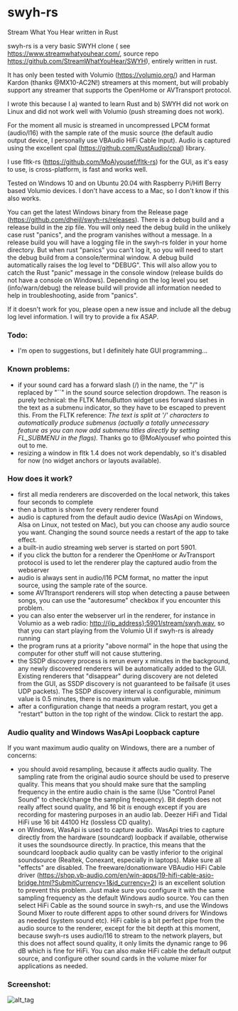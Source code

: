 # swyh-rs

Stream What You Hear written in Rust

swyh-rs is a very basic SWYH clone ( see <https://www.streamwhatyouhear.com/>, source repo <https://github.com/StreamWhatYouHear/SWYH>), entirely written in rust.

It has only been tested with Volumio (<https://volumio.org/>) and Harman Kardon (thanks @MX10-AC2N!) streamers at this moment, but will probably support any streamer that supports the OpenHome or AVTransport protocol.

I wrote this because I a) wanted to learn Rust and b) SWYH did not work on Linux and did not work well with Volumio (push streaming does not work).

For the moment all music is streamed in uncompressed LPCM format (audio/l16) with the sample rate of the music source (the default audio output device, I personally use VBAudio HiFi Cable Input). Audio is captured using the excellent cpal (<https://github.com/RustAudio/cpal>) library.

I use fltk-rs (<https://github.com/MoAlyousef/fltk-rs>) for the GUI, as it's easy to use, is cross-platform, is fast and works well. 

Tested on Windows 10 and on Ubuntu 20.04 with Raspberry Pi/HifI Berry based Volumio devices. I don't have access to a Mac, so I don't know if this also works.

You can get the latest Windows binary from the Release page (<https://github.com/dheijl/swyh-rs/releases>).
There is a debug build and a release build in the zip file. You will only need the debug build in the unlikely case rust "panics", and the program vanishes without a message. In a release build you will have a logging file in the swyh-rs folder in your home directory. But when rust "panics" you can't log it, so you will need to start the debug build from a console/terminal window. A debug build automatically raises the log level to "DEBUG". This will also allow you to catch the Rust "panic" message in the console window (release builds do not have a console on Windows). Depending on the log level you set (info/warn/debug) the release build will provide all information needed to help in troubleshooting, aside from "panics".

If it doesn't work for you, please open a new issue and include all the debug log level information. I will try to provide a fix ASAP.

### Todo:

- I'm open to suggestions, but I definitely hate GUI programming...

### Known problems:

- if your sound card has a forward slash (/) in the name, the "/" is replaced by "´´" in the sound source selection dropdown. The reason is purely technical: the FLTK MenuButton widget uses forward slashes in the text as a submenu indicator, so they have to be escaped to prevent this. 
  From the FLTK reference: _The text is split at '/' characters to automatically produce submenus (actually a totally unnecessary feature as you can now add submenu titles directly by setting FL_SUBMENU in the flags)._ Thanks go to @MoAlyousef who pointed this out to me.
- resizing a window in fltk 1.4 does not work dependably, so it's disabled for now (no widget anchors or layouts available).


### How does it work?

- first all media renderers are discoverded on the local network, this takes four seconds to complete
- then a button is shown for every renderer found
- audio is captured from the default audio device (WasApi on Windows, Alsa on Linux, not tested on Mac), but you can choose any audio source you want. Changing the sound source needs a restart of the app to take effect.
- a built-in audio streaming web server is started on port 5901.
- if you click the button for a renderer the OpenHome or AvTransport protocol is used to let the renderer play the captured audio from the webserver
- audio is always sent in audio/l16 PCM format, no matter the input source, using the sample rate of the source.
- some AVTtransport renderers will stop when detecting a pause between songs, you can use the "autoresume" checkbox if you encounter this problem.
- you can also enter the webserver url in the renderer, for instance in Volumio as a web radio: <http://{ip_address}:5901/stream/swyh.wav>, so that you can start playing from the Volumio UI if swyh-rs is already running
- the program runs at a priority "above normal" in the hope that using the computer for other stuff will not cause stuttering. 
- the SSDP discovery process is rerun every x minutes in the background, any newly discovered renderers will be automatically added to the GUI. Existing renderers that "disappear" during discovery are not deleted from the GUI, as SSDP discovery is not guaranteed to be failsafe (it uses UDP packets). The SSDP discovery interval is configurable, minimum value is 0.5 minutes, there is no maximum value.
- after a configuration change that needs a program restart, you get a "restart" button in the top right of the window. Click to restart the app.

### Audio quality and Windows WasApi Loopback capture

If you want maximum audio quality on Windows, there are a number of concerns:

- you should avoid resampling, because it affects audio quality. The sampling rate from the original audio source should be used to preserve quality. This means that you should make sure that the sampling frequency in the entire audio chain is the same (Use "Control Panel Sound" to check/change the sampling frequency). Bit depth does not really affect sound quality, and 16 bit *is* enough except if you are recording for mastering purposes in an audio lab. Deezer HiFi and Tidal HiFi use 16 bit 44100 Hz (lossless CD quality).
- on Windows, WasApi is used to capture audio. WasApi tries to capture directly from the hardware (soundcard) loopback if available, otherwise it uses the soundsource directly. In practice, this means that the soundcard loopback audio quality can be vastly inferior to the original soundsource (Realtek, Conexant, especially in laptops). Make sure all "effects" are disabled. The freeware/donationware VBAudio HiFi Cable driver (https://shop.vb-audio.com/en/win-apps/19-hifi-cable-asio-bridge.html?SubmitCurrency=1&id_currency=2) is an excellent solution to prevent this problem. Just make sure you configure it with the same sampling frequency as the default Windows audio source. You can then select HiFi Cable as the sound source in swyh-rs, and use the Windows Sound Mixer to route different apps to other sound drivers for Windows as needed (system sound etc). HiFi cable is a bit perfect pipe from the audio source to the renderer, except for the bit depth at this moment, because swyh-rs uses audio/l16 to stream to the network players, but this does not affect sound quality, it only limits the dynamic range to 96 dB which is fine for HiFi. You can also make HiFi cable the default output source, and configure other sound cards in the volume mixer for applications as needed.

### Screenshot:

![alt_tag](https://user-images.githubusercontent.com/2384545/98467438-95ce2d80-21d5-11eb-9be7-0c9f5b038a1e.PNG)

